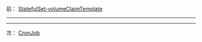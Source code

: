 前： [StatefulSet-volumeClaimTemplate](StatefulSet-volumeClaimTemplate.md)  

---

---

次： [CronJob](CronJob.md)  
